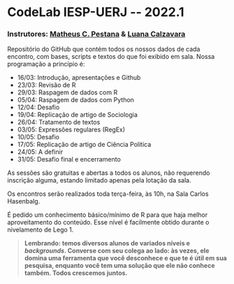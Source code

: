 # CodeLab IESP-UERJ -- 2022.1

### Instrutores: [Matheus C. Pestana](matheus.pestana@iesp.uerj.br) & [Luana Calzavara](luacalzavara@iesp.uerj.br)

Repositório do GitHub que contém todos os nossos dados de cada encontro, com bases, scripts e textos do que foi exibido em sala. Nossa programação a princípio é: 

- 16/03: Introdução, apresentações e Github
- 23/03: Revisão de R
- 29/03: Raspagem de dados com R
- 05/04: Raspagem de dados com Python
- 12/04: Desafio
- 19/04: Replicação de artigo de Sociologia
- 26/04: Tratamento de textos
- 03/05: Expressões regulares (RegEx)
- 10/05: Desafio
- 17/05: Replicação de artigo de Ciência Política
- 24/05: A definir
- 31/05: Desafio final e encerramento

As sessões são gratuitas e abertas a todos os alunos, não requerendo inscrição alguma, estando limitado apenas pela lotação da sala. 

Os encontros serão realizados toda terça-feira, às 10h, na Sala Carlos Hasenbalg. 

É pedido um conhecimento básico/mínimo de R para que haja melhor aproveitamento do conteúdo. Esse nível é facilmente obtido durante o nivelamento de Lego 1.

> __Lembrando: temos diversos alunos de variados níveis e *backgrounds*. Converse com seu colega ao lado: às vezes, ele domina uma ferramenta que você desconhece e que te é útil em sua pesquisa, enquanto você tem uma solução que ele não conhece também. Todos crescemos juntos.__  